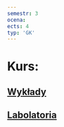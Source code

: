 ```yaml
---
semestr: 3
ocena: 
ects: 4
typ: 'GK'
---
```


# Kurs:
## [Wykłady](Notatki/Semestr%203/Logika%20uk%C5%82ad%C3%B3w%20cyfrowych/Wyk%C5%82ady/Wyk%C5%82ady.md)
## [Labolatoria](Notatki/Semestr%203/Logika%20uk%C5%82ad%C3%B3w%20cyfrowych/Labolatoria/Labolatoria.md)